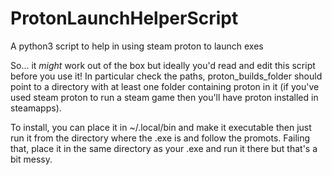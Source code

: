 # ProtonLaunchHelperScript
A python3 script to help in using steam proton to launch exes

So... it *might* work out of the box but ideally you'd read and edit this script before you use it!
In particular check the paths, proton_builds_folder should point to a directory with at least one folder containing proton in it (if you've used steam proton to run a steam game then you'll have proton installed in steamapps).

To install, you can place it in ~/.local/bin and make it executable then just run it from the directory where the .exe is and follow the promots.
Failing that, place it in the same directory as your .exe and run it there but that's a bit messy.
